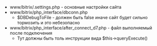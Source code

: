 - www/bitrix/.settings.php - основные настройки сайта
- www/bitrix/php_interface/dbconn.php
	- $DBDebugToFile - должен быть false иначе сайт будет сильно тормозить и это небезопасно
- www/bitrix/php_interface/after_connect_d7.php - файл выполняемый после подключения
	- Тут должны быть толь инструкции вида $this->queryExecute()